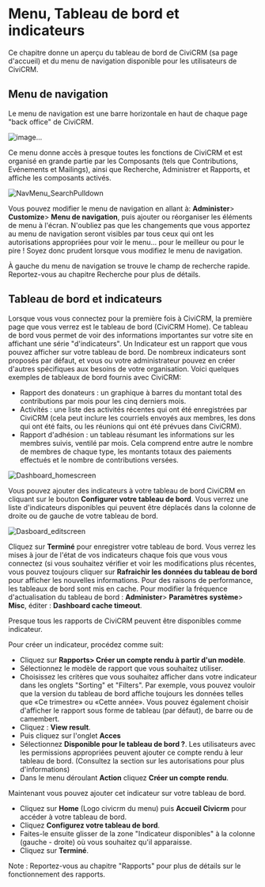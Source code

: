 Menu, Tableau de bord et indicateurs
============================

Ce chapitre donne un aperçu du tableau de bord de CiviCRM (sa page d'accueil) et du menu de navigation disponible pour les utilisateurs de CiviCRM.

Menu de navigation
-------------------
Le menu de navigation est une barre horizontale en haut de chaque page "back office" de CiviCRM.

![image](/img/4.5%20Menubar.png)... 

Ce menu donne accès à presque toutes les fonctions de CiviCRM et est organisé en grande partie par les Composants (tels que Contributions, Evénements et Mailings), ainsi que Recherche, Administrer et Rapports, et affiche les composants activés. 

![NavMenu_SearchPulldown](/img/CiviCRM_update-CiviCore-NavMenu_SearchPulldown-en.jpg "NavMenu_SearchPulldown")

Vous pouvez modifier le menu de navigation en allant à: **Administer**> **Customize**> **Menu de navigation**,  puis ajouter ou réorganiser les éléments de menu à l'écran. N'oubliez pas que les changements que vous apportez au menu de navigation seront visibles par tous ceux qui ont les autorisations appropriées pour voir le menu... pour le meilleur ou pour le pire ! Soyez donc prudent lorsque vous modifiez le menu de navigation.

À gauche du menu de navigation se trouve le champ de recherche rapide. Reportez-vous au chapitre Recherche pour plus de détails.

Tableau de bord et indicateurs  
-------------------------------
Lorsque vous vous connectez pour la première fois à CiviCRM, la première page que vous verrez est le tableau de bord (CiviCRM Home). Ce tableau de bord vous permet de voir des informations importantes sur votre site en affichant une série "d'indicateurs". Un Indicateur est un rapport que vous pouvez afficher sur votre tableau de bord. De nombreux indicateurs sont proposés par défaut, et vous ou votre administrateur pouvez en créer d'autres spécifiques aux besoins de votre organisation. Voici quelques exemples de tableaux de bord fournis avec CiviCRM:

-   Rapport des donateurs : un graphique à barres du montant total des contributions par mois pour les cinq derniers mois.
-   Activités : une liste des activités récentes qui ont été enregistrées par CiviCRM (cela peut inclure les courriels envoyés aux membres, les dons qui ont été faits, ou les réunions qui ont été prévues dans CiviCRM).
-   Rapport d'adhésion : un tableau résumant les informations sur les membres suivis, ventilé par mois. Cela comprend entre autre le nombre de membres de chaque type, les montants totaux des paiements effectués et le nombre de contributions versées.

![Dashboard_homescreen](/img/CiviCRM_update-CiviCore-Dashboard_homescreen-en.jpg "Dashboard_homescreen")

Vous pouvez ajouter des indicateurs à votre tableau de bord CiviCRM en cliquant sur le bouton **Configurer votre tableau de bord**. Vous verrez une liste d'indicateurs disponibles qui peuvent être déplacés dans la colonne de droite ou de gauche de votre tableau de bord.

![Dasboard_editscreen](/img/CiviCRM_update-CiviCore-Dasboard_editscreen-en.jpg "Dasboard_editscreen")

Cliquez sur **Terminé** pour enregistrer votre tableau de bord. Vous verrez les mises à jour de l'état de vos indicateurs chaque fois que vous vous connectez (si vous souhaitez vérifier et voir les modifications plus récentes, vous pouvez toujours cliquer sur **Rafraichir les données du tableau de bord** pour afficher les nouvelles informations. Pour des raisons de performance, les tableaux de bord sont mis en cache. Pour modifier la fréquence d'actualisation du tableau de bord :  **Administer**> **Paramètres système**> **Misc**,  éditer :  **Dashboard cache timeout**.

Presque tous les rapports de CiviCRM peuvent être disponibles comme indicateur.

Pour créer un indicateur, procédez comme suit:

-   Cliquez sur **Rapports> Créer un compte rendu à partir d'un modèle**.
-   Sélectionnez le modèle de rapport que vous souhaitez utiliser.
-   Choisissez les critères que vous souhaitez afficher dans votre indicateur dans les onglets "Sorting" et "Filters". Par exemple, vous pouvez vouloir que la version du tableau de bord affiche toujours les données telles que «Ce trimestre» ou «Cette année». Vous pouvez également choisir d'afficher le rapport sous forme de tableau (par défaut), de barre ou de camembert.
-   Cliquez : **View result**.
-   Puis cliquez sur l'onglet **Acces**
-   Sélectionnez  **Disponible pour le tableau de bord ?**. Les utilisateurs avec les permissions appropriées peuvent ajouter ce compte rendu à leur tableau de bord. (Consultez la section sur les autorisations pour plus d'informations)
-   Dans le menu déroulant **Action**  cliquez **Créer un compte rendu**.

Maintenant vous pouvez ajouter cet indicateur sur votre tableau de bord.
 
-   Cliquez sur **Home**  (Logo civicrm du menu) puis **Accueil Civicrm** pour accéder à votre tableau de bord.
-   Cliquez **Configurez votre tableau de bord**. 
-   Faites-le ensuite glisser de la zone "Indicateur disponibles" à la colonne (gauche - droite) où vous souhaitez qu'il apparaisse.
-   Cliquez sur **Terminé**. 

Note : Reportez-vous au chapitre "Rapports" pour plus de détails sur le fonctionnement des rapports.

